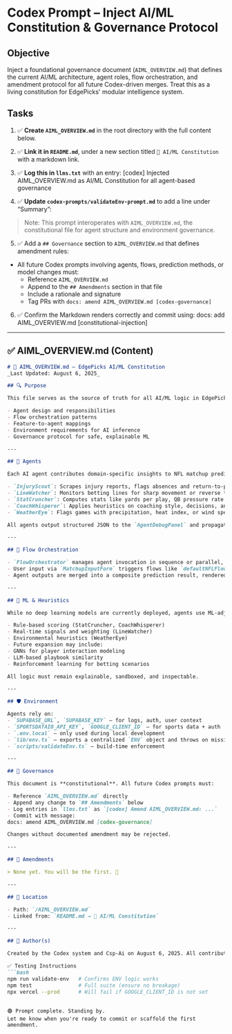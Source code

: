 # Codex Prompt – Inject AI/ML Constitution & Governance Protocol

## Objective

Inject a foundational governance document (`AIML_OVERVIEW.md`) that defines the current AI/ML architecture, agent roles, flow orchestration, and amendment protocol for all future Codex-driven merges. Treat this as a living constitution for EdgePicks' modular intelligence system.

## Tasks

1. ✅ **Create `AIML_OVERVIEW.md`** in the root directory with the full content below.
2. ✅ **Link it in `README.md`**, under a new section titled `📘 AI/ML Constitution` with a markdown link.
3. ✅ **Log this in `llms.txt`** with an entry:
[codex] Injected AIML_OVERVIEW.md as AI/ML Constitution for all agent-based governance

4. ✅ **Update `codex-prompts/validateEnv-prompt.md`** to add a line under “Summary”:
> Note: This prompt interoperates with `AIML_OVERVIEW.md`, the constitutional file for agent structure and environment governance.

5. ✅ Add a `## Governance` section to `AIML_OVERVIEW.md` that defines amendment rules:
- All future Codex prompts involving agents, flows, prediction methods, or model changes must:
  - Reference `AIML_OVERVIEW.md`
  - Append to the `## Amendments` section in that file
  - Include a rationale and signature
  - Tag PRs with `docs: amend AIML_OVERVIEW.md [codex-governance]`

6. ✅ Confirm the Markdown renders correctly and commit using:
docs: add AIML_OVERVIEW.md [constitutional-injection]

---

## ✅ AIML_OVERVIEW.md (Content)

```md
# 🧠 AIML_OVERVIEW.md – EdgePicks AI/ML Constitution
_Last Updated: August 6, 2025_

## 🔍 Purpose

This file serves as the source of truth for all AI/ML logic in EdgePicks, including:

- Agent design and responsibilities
- Flow orchestration patterns
- Feature-to-agent mappings
- Environment requirements for AI inference
- Governance protocol for safe, explainable ML

---

## 🤖 Agents

Each AI agent contributes domain-specific insights to NFL matchup predictions. Current agents:

- `InjuryScout`: Scrapes injury reports, flags absences and return-to-play indicators
- `LineWatcher`: Monitors betting lines for sharp movement or reverse trends
- `StatCruncher`: Computes stats like yards per play, QB pressure rate, turnover margin
- `CoachWhisperer`: Applies heuristics on coaching style, decisions, and aggression
- `WeatherEye`: Flags games with precipitation, heat index, or wind speed anomalies

All agents output structured JSON to the `AgentDebugPanel` and propagate to `MatchupInsightsPanel`.

---

## 🔁 Flow Orchestration

- `FlowOrchestrator` manages agent invocation in sequence or parallel, with optional weighting logic.
- User input via `MatchupInputForm` triggers flows like `defaultNFLFlow`, which load all agents.
- Agent outputs are merged into a composite prediction result, rendered in the UI with transparency.

---

## 🧪 ML & Heuristics

While no deep learning models are currently deployed, agents use ML-adjacent logic:

- Rule-based scoring (StatCruncher, CoachWhisperer)
- Real-time signals and weighting (LineWatcher)
- Environmental heuristics (WeatherEye)
- Future expansion may include:
- GNNs for player interaction modeling
- LLM-based playbook similarity
- Reinforcement learning for betting scenarios

All logic must remain explainable, sandboxed, and inspectable.

---

## 🛡️ Environment

Agents rely on:
- `SUPABASE_URL`, `SUPABASE_KEY` – for logs, auth, user context
- `SPORTSDATAIO_API_KEY`, `GOOGLE_CLIENT_ID` – for sports data + auth
- `.env.local` – only used during local development
- `lib/env.ts` – exports a centralized `ENV` object and throws on missing keys
- `scripts/validateEnv.ts` – build-time enforcement

---

## 🔐 Governance

This document is **constitutional**. All future Codex prompts must:

- Reference `AIML_OVERVIEW.md` directly
- Append any change to `## Amendments` below
- Log entries in `llms.txt` as `[codex] Amend AIML_OVERVIEW.md: ...`
- Commit with message:
docs: amend AIML_OVERVIEW.md [codex-governance]

Changes without documented amendment may be rejected.

---

## 🧾 Amendments

> None yet. You will be the first. 🤝

---

## 📌 Location

- Path: `/AIML_OVERVIEW.md`
- Linked from: `README.md → 📘 AI/ML Constitution`

---

## 🧠 Author(s)

Created by the Codex system and Csp-Ai on August 6, 2025. All contributors must leave signatures under each amendment.

✅ Testing Instructions
```bash
npm run validate-env   # Confirms ENV logic works
npm test               # Full suite (ensure no breakage)
npx vercel --prod      # Will fail if GOOGLE_CLIENT_ID is not set
```
```

🟢 Prompt complete. Standing by.
Let me know when you're ready to commit or scaffold the first amendment.
